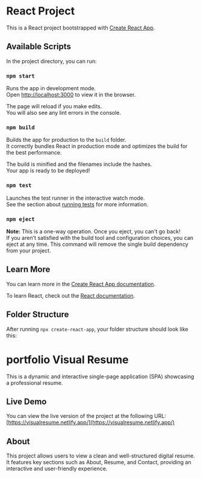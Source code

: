 # React Project

This is a React project bootstrapped with [Create React App](https://reactjs.org/docs/create-a-new-react-app.html).

## Available Scripts

In the project directory, you can run:

### `npm start`

Runs the app in development mode.  
Open [http://localhost:3000](http://localhost:3000) to view it in the browser.

The page will reload if you make edits.  
You will also see any lint errors in the console.

### `npm build`

Builds the app for production to the `build` folder.  
It correctly bundles React in production mode and optimizes the build for the best performance.

The build is minified and the filenames include the hashes.  
Your app is ready to be deployed!

### `npm test`

Launches the test runner in the interactive watch mode.  
See the section about [running tests](https://reactjs.org/docs/testing.html) for more information.

### `npm eject` 

**Note:** This is a one-way operation. Once you eject, you can't go back!  
If you aren't satisfied with the build tool and configuration choices, you can eject at any time. This command will remove the single build dependency from your project.

## Learn More

You can learn more in the [Create React App documentation](https://reactjs.org/docs/create-a-new-react-app.html).

To learn React, check out the [React documentation](https://reactjs.org/).

## Folder Structure

After running `npx create-react-app`, your folder structure should look like this:

# portfolio Visual Resume

This is a dynamic and interactive single-page application (SPA) showcasing a professional resume.

## Live Demo

You can view the live version of the project at the following URL:  
[https://visualresume.netlify.app/](https://visualresume.netlify.app/)

## About

This project allows users to view a clean and well-structured digital resume. It features key sections such as About, Resume, and Contact, providing an interactive and user-friendly experience.
